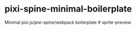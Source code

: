 # pixi-spine-minimal-boilerplate
Minimal pixi.js/pixi-spine/webpack boilerplate
#   s p r i t e - p r e v i e w  
 